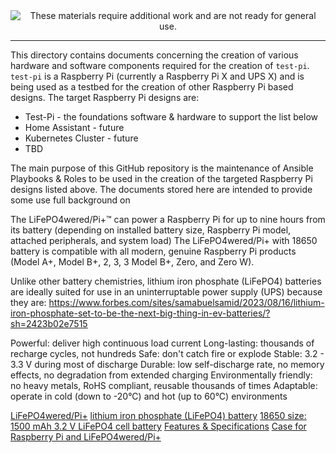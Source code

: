<!--
Maintainer:   jeffskinnerbox@yahoo.com / www.jeffskinnerbox.me
Version:      0.0.1
-->


<div align="center">
<img src="http://www.foxbyrd.com/wp-content/uploads/2018/02/file-4.jpg" title="These materials require additional work and are not ready for general use." align="center">
</div>


----


This directory contains documents concerning the creation of various hardware and software components required for the creation of `test-pi`.
`test-pi` is a Raspberry Pi (currently a Raspberry Pi X and UPS X) and is being used as a testbed for the creation of other Raspberry Pi based designs.
The target Raspberry Pi designs are:

* Test-Pi - the foundations software & hardware to support the list below
* Home Assistant - future
* Kubernetes Cluster - future
* TBD

The main purpose of this GitHub repository is the maintenance of Ansible Playbooks & Roles to be used in the creation of the targeted Raspberry Pi designs listed above.
The documents stored here are intended to provide some use full background on





The LiFePO4wered/Pi+™ can  power a Raspberry Pi for up to nine hours from its battery
(depending on installed battery size, Raspberry Pi model, attached peripherals, and system load)
The LiFePO4wered/Pi+ with 18650 battery is compatible with all modern, genuine Raspberry Pi products (Model A+, Model B+, 2, 3, 3 Model B+, Zero, and Zero W).


Unlike other battery chemistries, lithium iron phosphate (LiFePO4) batteries are ideally suited for use in an uninterruptable power supply (UPS) because they are:
https://www.forbes.com/sites/samabuelsamid/2023/08/16/lithium-iron-phosphate-set-to-be-the-next-big-thing-in-ev-batteries/?sh=2423b02e7515

Powerful: deliver high continuous load current
Long-lasting: thousands of recharge cycles, not hundreds
Safe: don't catch fire or explode
Stable: 3.2 - 3.3 V during most of discharge
Durable: low self-discharge rate, no memory effects, no degradation from extended charging
Environmentally friendly: no heavy metals, RoHS compliant, reusable thousands of times
Adaptable: operate in cold (down to -20°C) and hot (up to 60°C) environments

[LiFePO4wered/Pi+](https://lifepo4wered.com/lifepo4wered-pi+.html)
[lithium iron phosphate (LiFePO4) battery](https://en.wikipedia.org/wiki/Lithium_iron_phosphate_battery)
[18650 size: 1500 mAh 3.2 V LiFePO4 cell battery](https://lifepo4wered.com/files/IFR18650EC-1.5AH.pdf)
[Features & Specifications](https://www.crowdsupply.com/silicognition/lifepo4wered-pi-plus)
[Case for Raspberry Pi and LiFePO4wered/Pi+](https://www.thingiverse.com/thing:2832531)

